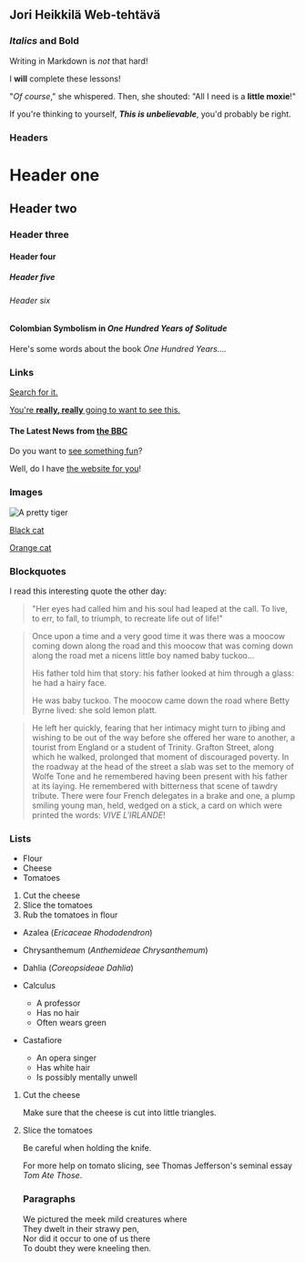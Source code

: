 ## Jori Heikkilä Web-tehtävä


### _Italics_ and **Bold**

Writing in Markdown is _not_ that hard!

I **will** complete these lessons!

"_Of course_," she whispered. Then, she shouted: "All I need is a **little moxie**!"

If you're thinking to yourself, **_This is unbelievable_**, you'd probably be right.


### Headers

# Header one
## Header two
### Header three
#### Header four
##### Header five
###### Header six

#### Colombian Symbolism in _One Hundred Years of Solitude_

Here's some words about the book _One Hundred Years...._


### Links

[Search for it.](https://www.google.com)

[You're **really, really** going to want to see this.](https://www.dailykitten.com)

#### The Latest News from [the BBC](https://www.bbc.com/news)

Do you want to [see something fun][a fun place]?

Well, do I have [the website for you][another fun place]!

[a fun place]: https://www.zombo.com
[another fun place]: https://www.stumbleupon.com


### Images

![A pretty tiger](https://upload.wikimedia.org/wikipedia/commons/5/56/Tiger.50.jpg)

[Black cat][Black]

[Orange cat][Orange]

[Black]: https://upload.wikimedia.org/wikipedia/commons/a/a3/81_INF_DIV_SSI.jpg

[Orange]: http://icons.iconarchive.com/icons/google/noto-emoji-animals-nature/256/22221-cat-icon.png


### Blockquotes

I read this interesting quote the other day:

>"Her eyes had called him and his soul had leaped at the call. To live, to err, to fall, to triumph, to recreate life out of life!"

>Once upon a time and a very good time it was there was a moocow coming down along the road and this moocow that was coming down along the road met a nicens little boy named baby tuckoo...
>
>His father told him that story: his father looked at him through a glass: he had a hairy face.
>
>He was baby tuckoo. The moocow came down the road where Betty Byrne lived: she sold lemon platt.

>He left her quickly, fearing that her intimacy might turn to jibing and wishing to be out of the way before she offered her ware to another, a tourist from England or a student of Trinity. Grafton Street, along which he walked, prolonged that moment of discouraged poverty. In the roadway at the head of the street a slab was set to the memory of Wolfe Tone and he remembered having been present with his father at its laying. He remembered with bitterness that scene of tawdry tribute. There were four French delegates in a brake and one, a plump smiling young man, held, wedged on a stick, a card on which were printed the words: _VIVE L'IRLANDE_!


### Lists

* Flour
* Cheese
* Tomatoes

1. Cut the cheese
2. Slice the tomatoes
3. Rub the tomatoes in flour

* Azalea (_Ericaceae Rhododendron_)
* Chrysanthemum (_Anthemideae Chrysanthemum_)
* Dahlia (_Coreopsideae Dahlia_)

* Calculus 
  * A professor 
  * Has no hair 
  * Often wears green
* Castafiore 
  * An opera singer 
  * Has white hair 
  * Is possibly mentally unwell

 1. Cut the cheese

     Make sure that the cheese is cut into little triangles.

2. Slice the tomatoes

   Be careful when holding the knife.
  
   For more help on tomato slicing, see Thomas Jefferson's seminal essay _Tom Ate Those_.


   ### Paragraphs

   We pictured the meek mild creatures where  
They dwelt in their strawy pen,  
Nor did it occur to one of us there  
To doubt they were kneeling then.



